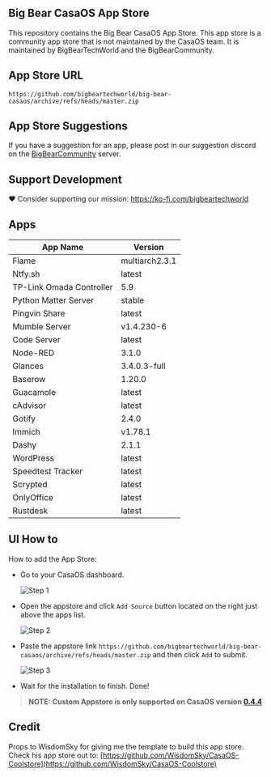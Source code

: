 ## Big Bear CasaOS App Store

This repository contains the Big Bear CasaOS App Store. This app store is a community app store that is not maintained by the CasaOS team. It is maintained by BigBearTechWorld and the BigBearCommunity.

## App Store URL

```text
https://github.com/bigbeartechworld/big-bear-casaos/archive/refs/heads/master.zip
```

## App Store Suggestions

If you have a suggestion for an app, please post in our suggestion discord on the [BigBearCommunity](https://discord.gg/ykwA7wsnP8) server.

## Support Development

❤️ Consider supporting our mission: https://ko-fi.com/bigbeartechworld

## Apps

| App Name                 | Version        |
| ------------------------ | -------------- |
| Flame                    | multiarch2.3.1 |
| Ntfy.sh                  | latest         |
| TP-Link Omada Controller | 5.9            |
| Python Matter Server     | stable         |
| Pingvin Share            | latest         |
| Mumble Server            | v1.4.230-6     |
| Code Server              | latest         |
| Node-RED                 | 3.1.0          |
| Glances                  | 3.4.0.3-full   |
| Baserow                  | 1.20.0         |
| Guacamole                | latest         |
| cAdvisor                 | latest         |
| Gotify                   | 2.4.0          |
| Immich                   | v1.78.1        |
| Dashy                    | 2.1.1          |
| WordPress                | latest         |
| Speedtest Tracker        | latest         |
| Scrypted                 | latest         |
| OnlyOffice               | latest         |
| Rustdesk                 | latest         |

## UI How to

How to add the App Store:

- Go to your CasaOS dashboard.

  ![Step 1](https://raw.githubusercontent.com/WisdomSky/CasaOS-LinuxServer-AppStore/main/tip-1.jpg)

- Open the appstore and click `Add Source` button located on the right just above the apps list.

  ![Step 2](https://raw.githubusercontent.com/WisdomSky/CasaOS-LinuxServer-AppStore/main/tip-2.jpg)

- Paste the appstore link `https://github.com/bigbeartechworld/big-bear-casaos/archive/refs/heads/master.zip` and then click `Add` to submit.

  ![Step 3](https://raw.githubusercontent.com/WisdomSky/CasaOS-LinuxServer-AppStore/main/tip-3.jpg)

- Wait for the installation to finish. Done!

> **NOTE: Custom Appstore is only supported on CasaOS version [0.4.4](https://blog.casaos.io/blog/32.html)**

## Credit

Props to WisdomSky for giving me the template to build this app store. Check his app store out to: [https://github.com/WisdomSky/CasaOS-Coolstore](https://github.com/WisdomSky/CasaOS-Coolstore)
